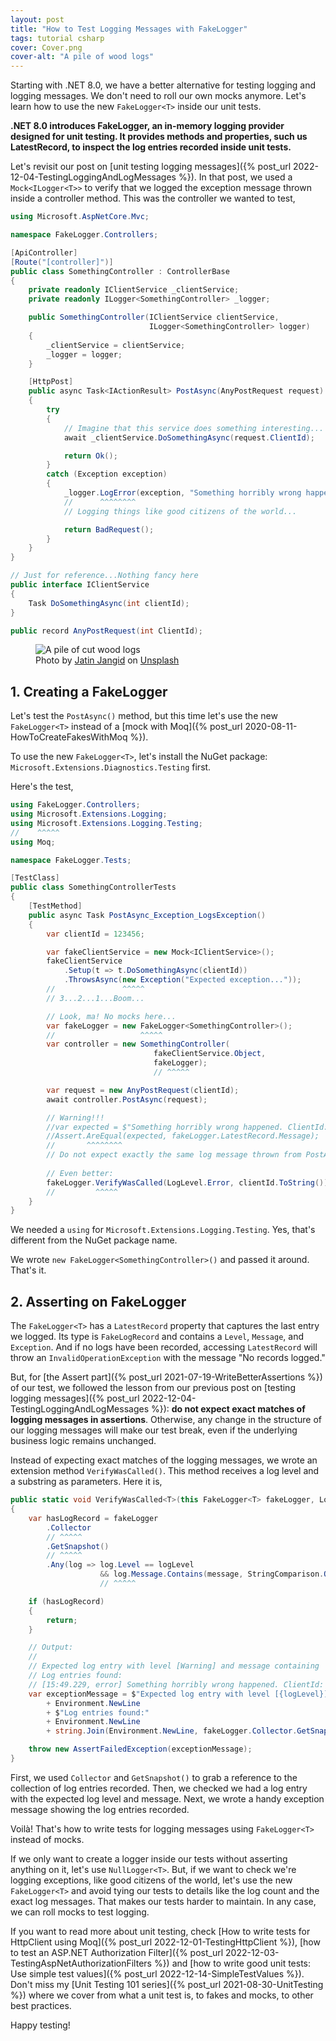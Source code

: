 ```yaml
---
layout: post
title: "How to Test Logging Messages with FakeLogger"
tags: tutorial csharp
cover: Cover.png
cover-alt: "A pile of wood logs" 
---
```


Starting with .NET 8.0, we have a better alternative for testing logging and logging messages. We don't need to roll our own mocks anymore. Let's learn how to use the new `FakeLogger<T>` inside our unit tests.

**.NET 8.0 introduces FakeLogger<T>, an in-memory logging provider designed for unit testing. It provides methods and properties, such us LatestRecord, to inspect the log entries recorded inside unit tests.**

Let's revisit our post on [unit testing logging messages]({% post_url 2022-12-04-TestingLoggingAndLogMessages %}). In that post, we used a `Mock<ILogger<T>>` to verify that we logged the exception message thrown inside a controller method. This was the controller we wanted to test,

```csharp
using Microsoft.AspNetCore.Mvc;

namespace FakeLogger.Controllers;

[ApiController]
[Route("[controller]")]
public class SomethingController : ControllerBase
{
    private readonly IClientService _clientService;
    private readonly ILogger<SomethingController> _logger;

    public SomethingController(IClientService clientService,
                               ILogger<SomethingController> logger)
    {
        _clientService = clientService;
        _logger = logger;
    }

    [HttpPost]
    public async Task<IActionResult> PostAsync(AnyPostRequest request)
    {
        try
        {
            // Imagine that this service does something interesting...
            await _clientService.DoSomethingAsync(request.ClientId);

            return Ok();
        }
        catch (Exception exception)
        {
            _logger.LogError(exception, "Something horribly wrong happened. ClientId: [{clientId}]", request.ClientId);
            //      ^^^^^^^^
            // Logging things like good citizens of the world...

            return BadRequest();
        }
    }
}

// Just for reference...Nothing fancy here
public interface IClientService
{
    Task DoSomethingAsync(int clientId);
}

public record AnyPostRequest(int ClientId);
```

<figure>
<img src="https://images.unsplash.com/photo-1624782460910-df75c1f7a0bc?crop=entropy&cs=tinysrgb&fit=crop&fm=jpg&h=400&ixid=MnwxfDB8MXxyYW5kb218MHx8fHx8fHx8MTcxMTA1MjUwMw&ixlib=rb-4.0.3&q=80&w=600" alt="A pile of cut wood logs">

<figcaption>Photo by <a href="https://unsplash.com/@jatin_graphix?utm_content=creditCopyText&utm_medium=referral&utm_source=unsplash">Jatin Jangid</a> on <a href="https://unsplash.com/photos/brown-and-gray-brick-wall-1f0DB1u7p8Q?utm_content=creditCopyText&utm_medium=referral&utm_source=unsplash">Unsplash</a></figcaption>
</figure>


## 1. Creating a FakeLogger

Let's test the `PostAsync()` method, but this time let's use the new `FakeLogger<T>` instead of a [mock with Moq]({% post_url 2020-08-11-HowToCreateFakesWithMoq %}).

To use the new `FakeLogger<T>`, let's install the NuGet package: `Microsoft.Extensions.Diagnostics.Testing` first.

Here's the test,

```csharp
using FakeLogger.Controllers;
using Microsoft.Extensions.Logging;
using Microsoft.Extensions.Logging.Testing;
//    ^^^^^
using Moq;

namespace FakeLogger.Tests;

[TestClass]
public class SomethingControllerTests
{
    [TestMethod]
    public async Task PostAsync_Exception_LogsException()
    {
        var clientId = 123456;

        var fakeClientService = new Mock<IClientService>();
        fakeClientService
            .Setup(t => t.DoSomethingAsync(clientId))
            .ThrowsAsync(new Exception("Expected exception..."));
        //               ^^^^^
        // 3...2...1...Boom...

        // Look, ma! No mocks here...
        var fakeLogger = new FakeLogger<SomethingController>();
        //                   ^^^^^
        var controller = new SomethingController(
                                fakeClientService.Object,
                                fakeLogger);
                                // ^^^^^

        var request = new AnyPostRequest(clientId);
        await controller.PostAsync(request);

        // Warning!!!
        //var expected = $"Something horribly wrong happened. ClientId: [{clientId}]";
        //Assert.AreEqual(expected, fakeLogger.LatestRecord.Message);
        //       ^^^^^^^^
        // Do not expect exactly the same log message thrown from PostAsync()
        
        // Even better:
        fakeLogger.VerifyWasCalled(LogLevel.Error, clientId.ToString());
        //         ^^^^^
    }
}
```

We needed a `using` for `Microsoft.Extensions.Logging.Testing`. Yes, that's different from the NuGet package name.

We wrote `new FakeLogger<SomethingController>()` and passed it around. That's it.

## 2. Asserting on FakeLogger

The `FakeLogger<T>` has a `LatestRecord` property that captures the last entry we logged. Its type is `FakeLogRecord` and contains a `Level`, `Message`, and `Exception`. And if no logs have been recorded, accessing `LatestRecord` will throw an `InvalidOperationException` with the message "No records logged."

But, for [the Assert part]({% post_url 2021-07-19-WriteBetterAssertions %}) of our test, we followed the lesson from our previous post on [testing logging messages]({% post_url 2022-12-04-TestingLoggingAndLogMessages %}): **do not expect exact matches of logging messages in assertions**. Otherwise, any change in the structure of our logging messages will make our test break, even if the underlying business logic remains unchanged.

Instead of expecting exact matches of the logging messages, we wrote an extension method `VerifyWasCalled()`. This method receives a log level and a substring as parameters. Here it is,

```csharp
public static void VerifyWasCalled<T>(this FakeLogger<T> fakeLogger, LogLevel logLevel, string message)
{
    var hasLogRecord = fakeLogger
        .Collector
        // ^^^^^
        .GetSnapshot()
        // ^^^^^
        .Any(log => log.Level == logLevel
                    && log.Message.Contains(message, StringComparison.OrdinalIgnoreCase));
                    // ^^^^^

    if (hasLogRecord)
    {
        return;
    }

    // Output:
    //
    // Expected log entry with level [Warning] and message containing 'Something else' not found.
    // Log entries found:
    // [15:49.229, error] Something horribly wrong happened. ClientId: [123456]
    var exceptionMessage = $"Expected log entry with level [{logLevel}] and message containing '{message}' not found."
        + Environment.NewLine
        + $"Log entries found:"
        + Environment.NewLine
        + string.Join(Environment.NewLine, fakeLogger.Collector.GetSnapshot().Select(l => l));

    throw new AssertFailedException(exceptionMessage);
}
```

First, we used `Collector` and `GetSnapshot()` to grab a reference to the collection of log entries recorded. Then, we checked we had a log entry with the expected log level and message. Next, we wrote a handy exception message showing the log entries recorded.

Voilà! That's how to write tests for logging messages using `FakeLogger<T>` instead of mocks.

If we only want to create a logger inside our tests without asserting anything on it, let's use `NullLogger<T>`. But, if we want to check we're logging exceptions, like good citizens of the world, let's use the new `FakeLogger<T>` and avoid tying our tests to details like the log count and the exact log messages. That makes our tests harder to maintain. In any case, we can roll mocks to test logging.

If you want to read more about unit testing, check [How to write tests for HttpClient using Moq]({% post_url 2022-12-01-TestingHttpClient %}), [how to test an ASP.NET Authorization Filter]({% post_url 2022-12-03-TestingAspNetAuthorizationFilters %}) and [how to write good unit tests: Use simple test values]({% post_url 2022-12-14-SimpleTestValues %}). Don't miss my [Unit Testing 101 series]({% post_url 2021-08-30-UnitTesting %}) where we cover from what a unit test is, to fakes and mocks, to other best practices.

Happy testing!
